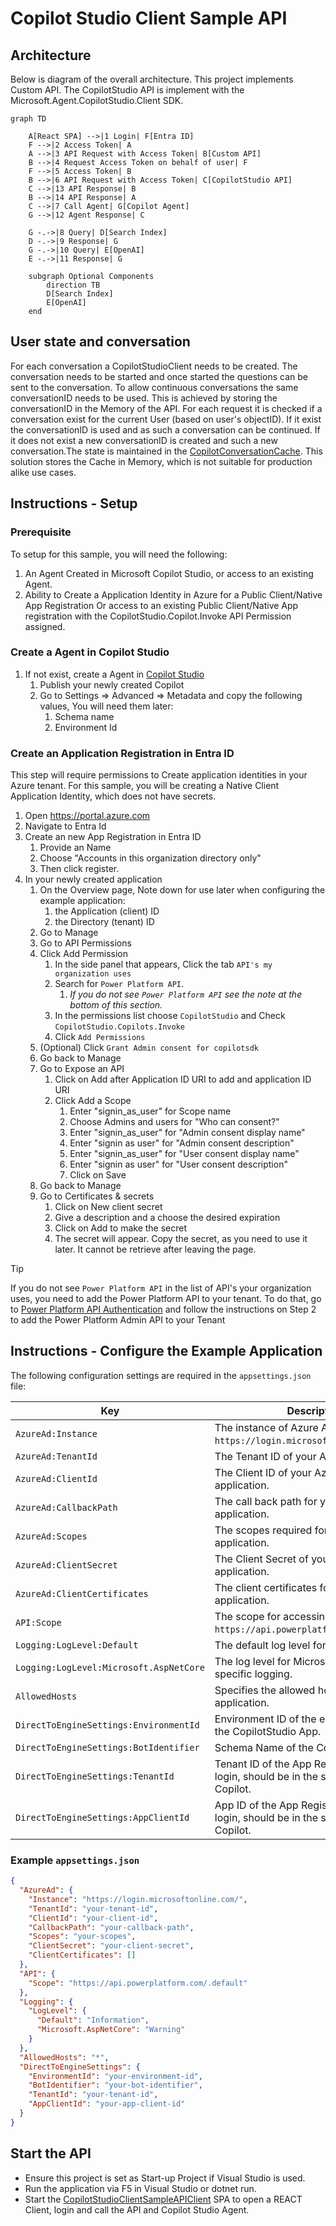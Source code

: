 # Copilot Studio Client Sample API

## Architecture

Below is diagram of the overall architecture. This project implements Custom API. The CopilotStudio API is implement with the Microsoft.Agent.CopilotStudio.Client SDK.

```mermaid
graph TD

    A[React SPA] -->|1 Login| F[Entra ID]
    F -->|2 Access Token| A
    A -->|3 API Request with Access Token| B[Custom API]
    B -->|4 Request Access Token on behalf of user| F
    F -->|5 Access Token| B
    B -->|6 API Request with Access Token| C[CopilotStudio API]
    C -->|13 API Response| B
    B -->|14 API Response| A
    C -->|7 Call Agent| G[Copilot Agent]
    G -->|12 Agent Response| C

    G -.->|8 Query| D[Search Index]
    D -.->|9 Response| G
    G -.->|10 Query| E[OpenAI]
    E -.->|11 Response| G

    subgraph Optional Components
        direction TB
        D[Search Index]
        E[OpenAI]
    end
```

## User state and conversation

For each conversation a CopilotStudioClient needs to be created. The conversation needs to be started and once started the questions can be sent to the conversation. To allow continuous conversations the same conversationID needs to be used. This is achieved by storing the conversationID in the Memory of the API. For each request it is checked if a conversation exist for the current User (based on user's objectID). If it exist the conversationID is used and as such a conversation can be continued. If it does not exist a new conversationID is created and such a new conversation.The state is maintained in the [CopilotConversationCache](./Services/CopilotConversationCache.cs). This solution stores the Cache in Memory, which is not suitable for production alike use cases.

## Instructions - Setup

### Prerequisite

To setup for this sample, you will need the following:

1. An Agent Created in Microsoft Copilot Studio, or access to an existing Agent.
1. Ability to Create a Application Identity in Azure for a Public Client/Native App Registration Or access to an existing Public Client/Native App registration with the CopilotStudio.Copilot.Invoke API Permission assigned. 

### Create a Agent in Copilot Studio

1. If not exist, create a Agent in [Copilot Studio](https://copilotstudio.microsoft.com)
    1. Publish your newly created Copilot
    1. Go to Settings => Advanced => Metadata and copy the following values, You will need them later:
        1. Schema name
        1. Environment Id

### Create an Application Registration in Entra ID

This step will require permissions to Create application identities in your Azure tenant. For this sample, you will be creating a Native Client Application Identity, which does not have secrets.

1. Open https://portal.azure.com 
1. Navigate to Entra Id
1. Create an new App Registration in Entra ID
    1. Provide an Name
    1. Choose "Accounts in this organization directory only"
    1. Then click register.
1. In your newly created application
    1. On the Overview page, Note down for use later when configuring the example application:
        1. the Application (client) ID
        1. the Directory (tenant) ID
    1. Go to Manage
    1. Go to API Permissions
    1. Click Add Permission
        1. In the side panel that appears, Click the tab `API's my organization uses`
        1. Search for `Power Platform API`.
            1. *If you do not see `Power Platform API` see the note at the bottom of this section.*
        1. In the permissions list choose `CopilotStudio` and Check `CopilotStudio.Copilots.Invoke`
        1. Click `Add Permissions`
    1. (Optional) Click `Grant Admin consent for copilotsdk`
    1. Go back to Manage
    1. Go to Expose an API
        1. Click on Add after Application ID URI to add and application ID URI
        1. Click Add a Scope
            1. Enter "signin_as_user" for Scope name
            1. Choose Admins and users for "Who can consent?"
            1. Enter "signin_as_user" for "Admin consent display name"
            1. Enter "signin as user" for "Admin consent description"
            1. Enter "signin_as_user" for "User consent display name"
            1. Enter "signin as user" for "User consent description"
            1. Click on Save
    1. Go back to Manage
    1. Go to Certificates & secrets
        1. Click on New client secret
        1. Give a description and a choose the desired expiration
        1. Click on Add to make the secret
        1. The secret will appear. Copy the secret, as you need to use it later. It cannot be retrieve after leaving the page.

> [!TIP]
> If you do not see `Power Platform API` in the list of API's your organization uses, you need to add the Power Platform API to your tenant. To do that, go to [Power Platform API Authentication](https://learn.microsoft.com/power-platform/admin/programmability-authentication-v2#step-2-configure-api-permissions) and follow the instructions on Step 2 to add the Power Platform Admin API to your Tenant

## Instructions - Configure the Example Application

The following configuration settings are required in the `appsettings.json` file:

| Key                                      | Description                                                                 |
|------------------------------------------|-----------------------------------------------------------------------------|
| `AzureAd:Instance`                       | The instance of Azure AD (e.g., `https://login.microsoftonline.com/`).      |
| `AzureAd:TenantId`                       | The Tenant ID of your Azure AD.                                             |
| `AzureAd:ClientId`                       | The Client ID of your Azure AD application.                                 |
| `AzureAd:CallbackPath`                   | The call back path for your Azure AD application.                            |
| `AzureAd:Scopes`                         | The scopes required for your Azure AD application.                          |
| `AzureAd:ClientSecret`                   | The Client Secret of your Azure AD application.                             |
| `AzureAd:ClientCertificates`             | The client certificates for your Azure AD application.                      |
| `API:Scope`                              | The scope for accessing the API (e.g., `https://api.powerplatform.com/.default`). |
| `Logging:LogLevel:Default`               | The default log level for logging.                                          |
| `Logging:LogLevel:Microsoft.AspNetCore`  | The log level for Microsoft.AspNetCore-specific logging.                    |
| `AllowedHosts`                           | Specifies the allowed hosts for the application.                            |
| `DirectToEngineSettings:EnvironmentId`   | Environment ID of the environment with the CopilotStudio App.               |
| `DirectToEngineSettings:BotIdentifier`   | Schema Name of the Copilot to use.                                          |
| `DirectToEngineSettings:TenantId`        | Tenant ID of the App Registration used to login, should be in the same tenant as the Copilot. |
| `DirectToEngineSettings:AppClientId`     | App ID of the App Registration used to login, should be in the same tenant as the Copilot. |

### Example `appsettings.json`

```json
{
  "AzureAd": {
    "Instance": "https://login.microsoftonline.com/",
    "TenantId": "your-tenant-id",
    "ClientId": "your-client-id",
    "CallbackPath": "your-callback-path",
    "Scopes": "your-scopes",
    "ClientSecret": "your-client-secret",
    "ClientCertificates": []
  },
  "API": {
    "Scope": "https://api.powerplatform.com/.default"
  },
  "Logging": {
    "LogLevel": {
      "Default": "Information",
      "Microsoft.AspNetCore": "Warning"
    }
  },
  "AllowedHosts": "*",
  "DirectToEngineSettings": {
    "EnvironmentId": "your-environment-id",
    "BotIdentifier": "your-bot-identifier",
    "TenantId": "your-tenant-id",
    "AppClientId": "your-app-client-id"
  }
}
```

## Start the API

- Ensure this project is set as Start-up Project if Visual Studio is used.
- Run the application via F5 in Visual Studio or dotnet run.
- Start the [CopilotStudioClientSampleAPIClient](..\CopilotStudioClientSampleAPIClient/README.md) SPA to open a REACT Client, login and call the API and Copilot Studio Agent.

